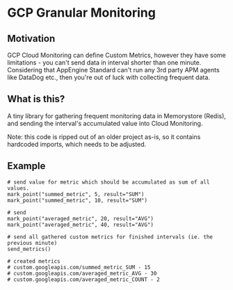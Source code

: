 # GCP Granular Monitoring

## Motivation

GCP Cloud Monitoring can define Custom Metrics, however they have some limitations - you can't send data in interval shorter than one minute. Considering that AppEngine Standard can't run any 3rd party APM agents like DataDog etc., then you're out of luck with collecting frequent data.


## What is this?

A tiny library for gathering frequent monitoring data in Memorystore (Redis), and sending the interval's accumulated value into Cloud Monitoring.

Note: this code is ripped out of an older project as-is, so it contains hardcoded imports, which needs to be adjusted.


## Example
```
# send value for metric which should be accumulated as sum of all values. 
mark_point("summed_metric", 5, result="SUM")
mark_point("summed_metric", 10, result="SUM")

# send 
mark_point("averaged_metric", 20, result="AVG")
mark_point("averaged_metric", 40, result="AVG")

# send all gathered custom metrics for finished intervals (ie. the previous minute)
send_metrics()

# created metrics
# custom.googleapis.com/summed_metric_SUM - 15
# custom.googleapis.com/averaged_metric_AVG - 30
# custom.googleapis.com/averaged_metric_COUNT - 2
```
